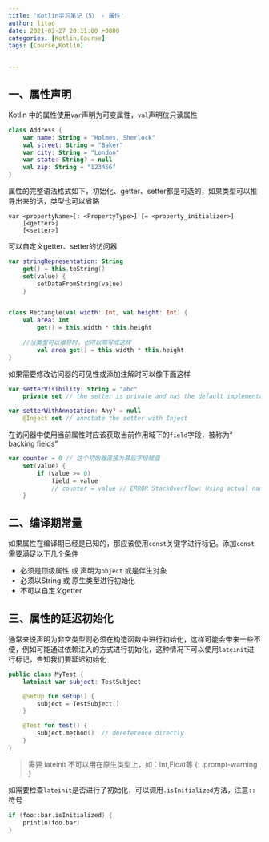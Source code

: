 ```yaml
---
title: 'Kotlin学习笔记（5） - 属性'
author: litao
date: 2021-02-27 20:11:00 +0800
categories: [Kotlin,Course]
tags: [Course,Kotlin]


---
```






 ## 一、属性声明

Kotlin 中的属性使用`var`声明为可变属性，`val`声明位只读属性

```kotlin
class Address {
    var name: String = "Holmes, Sherlock"
    val street: String = "Baker"
    var city: String = "London"
    var state: String? = null
    val zip: String = "123456"
}
```

属性的完整语法格式如下，初始化、getter、setter都是可选的，如果类型可以推导出来的话，类型也可以省略

```tsx
var <propertyName>[: <PropertyType>] [= <property_initializer>]
    [<getter>]
    [<setter>]
```

可以自定义getter、setter的访问器

```kotlin
var stringRepresentation: String
    get() = this.toString()
    set(value) {
        setDataFromString(value) 
    }


class Rectangle(val width: Int, val height: Int) {
    val area: Int 
        get() = this.width * this.height
  
  	//当类型可以推导时，也可以简写成这样
		val area get() = this.width * this.height
}


```

如果需要修改访问器的可见性或添加注解时可以像下面这样

```kotlin
var setterVisibility: String = "abc"
    private set // the setter is private and has the default implementation

var setterWithAnnotation: Any? = null
    @Inject set // annotate the setter with Inject
```

在访问器中使用当前属性时应该获取当前作用域下的`field`字段，被称为“ backing fields”

```kotlin
var counter = 0 // 这个初始器直接为幕后字段赋值
    set(value) {
        if (value >= 0)
            field = value
            // counter = value // ERROR StackOverflow: Using actual name 'counter' would make setter recursive
    }
```



## 二、编译期常量

如果属性在编译期已经是已知的，那应该使用`const`关键字进行标记。添加`const`需要满足以下几个条件

- 必须是顶级属性 或 声明为`object` 或是伴生对象
- 必须以String 或 原生类型进行初始化
- 不可以自定义getter

## 三、属性的延迟初始化

通常来说声明为非空类型则必须在构造函数中进行初始化，这样可能会带来一些不便，例如可能通过依赖注入的方式进行初始化，这种情况下可以使用`lateinit`进行标记，告知我们要延迟初始化

```kotlin
public class MyTest {
    lateinit var subject: TestSubject

    @SetUp fun setup() {
        subject = TestSubject()
    }

    @Test fun test() {
        subject.method()  // dereference directly
    }
}
```

> 需要 lateinit 不可以用在原生类型上，如：Int,Float等
> {: .prompt-warning }

如需要检查`lateinit`是否进行了初始化，可以调用`.isInitialized`方法，注意`::`符号

```kotlin
if (foo::bar.isInitialized) {
    println(foo.bar)
}
```




